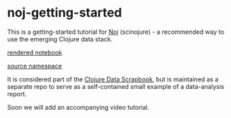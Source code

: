 # noj-getting-started

This is a getting-started tutorial for [Noj](https://scicloj.github.io/noj/) (scinojure) - a recommended way to use the emerging Clojure data stack.

[rendered notebook](https://scicloj.github.io/noj-getting-started/)

[source namespace](https://github.com/scicloj/noj-getting-started/blob/main/src/index.clj)

It is considered part of the [Clojure Data Scrapbook](https://scicloj.github.io/clojure-data-scrapbook/), but is maintained as a separate repo to serve as a self-contained small example of a data-analysis report.

Soon we will add an accompanying video tutorial.
